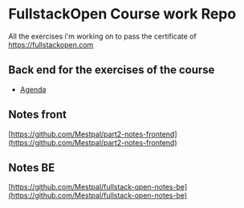 # FullstackOpen Course work Repo

All the exercises i'm working on to pass the certificate of <https://fullstackopen.com>

## Back end for the exercises of the course
- [Agenda](https://github.com/Mestpal/fullstackopen-server)

## Notes front

[https://github.com/Mestpal/part2-notes-frontend](https://github.com/Mestpal/part2-notes-frontend)

## Notes BE

[https://github.com/Mestpal/fullstack-open-notes-be](https://github.com/Mestpal/fullstack-open-notes-be)

